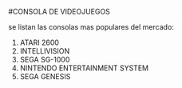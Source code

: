#CONSOLA DE VIDEOJUEGOS

se listan las consolas mas populares del mercado:

1. ATARI 2600
2. INTELLIVISION 
3. SEGA SG-1000
4. NINTENDO ENTERTAINMENT SYSTEM
5. SEGA GENESIS